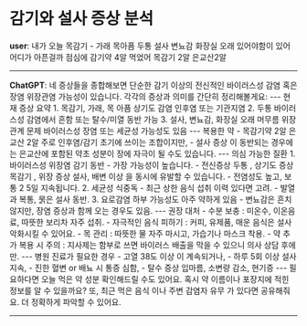 # 감기와 설사 증상 분석

**user**:
내가 오늘 목감기 - 가래 목아픔 두통 설사 변뇨감 화장실 오래 있어야함이 있어 어디가 아픈걸까 점심에 감기약 4알 먹었어 목감기 2알 은교산2알

---

**ChatGPT**:
네 증상들을 종합해보면 단순한 감기 이상의 전신적인 바이러스성 감염 혹은 장염 위장관염 가능성이 있습니다. 각각의 증상과 의미를 간단히 정리해볼게요: --- 현재 증상 요약 1. 목감기, 가래, 목 아픔 상기도 감염 인후염 또는 기관지염 2. 두통 바이러스성 감염에서 흔함 또는 탈수/미열 동반 가능 3. 설사, 변뇨감, 화장실 오래 머무름 위장관계 문제 바이러스성 장염 또는 세균성 가능성도 있음 --- 복용한 약 - 목감기약 2알 은교산 2알 주로 인후염/감기 초기에 쓰이는 조합이지만, - 설사 증상 이 동반되는 경우에는 은교산에 포함된 약초 성분이 장에 자극이 될 수도 있습니다. --- 의심 가능한 질환 1. 바이러스성 위장염 감기 동반 - 가장 가능성이 높습니다. - 전신증상 두통 , 상기도 증상 목감기 , 위장 증상 설사, 배변 이상 을 동시에 유발할 수 있습니다. - 전염성도 높고, 보통 2 5일 지속됩니다. 2. 세균성 식중독 - 최근 상한 음식 섭취 이력 있다면 고려. - 발열과 복통, 묽은 설사 동반. 3. 요로감염 하부 가능성도 아주 약하게 있음 - 변뇨감은 흔치 않지만, 장염 증상과 함께 오는 경우도 있음. --- 권장 대처 - 수분 보충 : 미온수, 이온음료, 따뜻한 보리차 자주 섭취. - 자극적인 음식 피하기 : 커피, 유제품, 매운 음식은 설사 악화시킬 수 있어요. - 목 관리 : 따뜻한 물 자주 마시고, 가습기나 마스크 착용. - 약 추가 복용 시 주의 : 지사제는 함부로 쓰면 바이러스 배출을 막을 수 있으니 의사 상담 후에만. --- 병원 진료가 필요한 경우 - 고열 38도 이상 이 계속되거나, - 하루 5회 이상 설사 지속, - 진한 혈변 or 배뇨 시 통증 심함, - 탈수 증상 입마름, 소변량 감소, 현기증 --- 필요하다면 오늘 먹은 약 성분 확인해드릴 수도 있어요. 혹시 약 이름이나 포장지에 적힌 정보를 알 수 있을까요? 또, 최근 먹은 음식 이나 주변 감염자 유무 가 있다면 공유해줘요. 더 정확하게 파악할 수 있어요.

---

